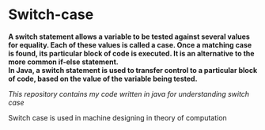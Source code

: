 # Switch-case
**A switch statement allows a variable to be tested against several values for equality. Each of these values is called a case. Once a matching case is found, its particular block of code is executed. It is an alternative to the more common if-else statement.**
<br>
**In Java, a switch statement is used to transfer control to a particular block of code, based on the value of the variable being tested.**

*This repository contains my code written in java for understanding switch case*

Switch case is used in machine designing in theory of computation
